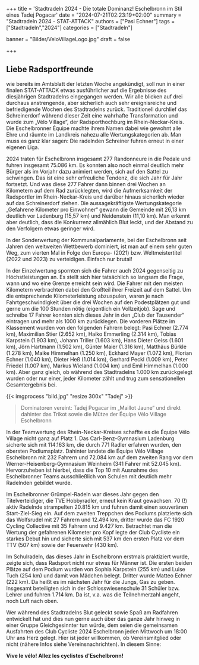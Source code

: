 +++
title = 'Stadtradeln 2024 - Die totale Dominanz! Eschelbronn im Stil eines Tadej Pogacar'
date = "2024-07-21T02:23:19+02:00"
summary = "Stadtradeln 2024 - STAT-ATTACK"
authors = ["Pasi Echner"]
tags = ["Stadtradeln","2024"]
categories = ["Stadtradeln"]

banner = "Bilder/VeloVillageLogo.jpg"
draft = false

+++
## Liebe Radsportfreunde

wie bereits im Amtsblatt der letzten Woche angekündigt, soll nun in einer finalen STAT-ATTACK etwas ausführlicher auf die Ergebnisse des diesjährigen Stadtradelns eingegangen werden. Wir alle blicken auf drei durchaus anstrengende, aber sicherlich auch sehr ereignisreiche und befriedigende Wochen des Stadtradelns zurück. Traditionell durchlief das Schreinerdorf während dieser Zeit eine wahrhafte Transformation und wurde zum „Vélo Village“, der Radsporthochburg im Rhein-Neckar-Kreis. Die Eschelbronner Équipe machte ihrem Namen dabei wie gewohnt alle Ehre und räumte im Landkreis nahezu alle Wertungskategorien ab. Man muss es ganz klar sagen: Die radelnden Schreiner fuhren erneut in einer eigenen Liga.

2024 traten für Eschelbronn insgesamt 277 Randonneure in die Pedale und fuhren insgesamt 75.086 km. Es konnten also noch einmal deutlich mehr Bürger als im Vorjahr dazu animiert werden, sich auf den Sattel zu schwingen. Das ist eine sehr erfreuliche Tendenz, die sich Jahr für Jahr fortsetzt. Und was diese 277 Fahrer dann binnen drei Wochen an Kilometern auf dem Rad zurücklegten, wird die Aufmerksamkeit der Radsportler im Rhein-Neckar-Kreis und darüber hinaus sicherlich wieder auf das Schreinerdorf ziehen. Die aussagekräftigste Wertungskategorie „Gefahrene Kilometer pro Einwohner“ gewann die Gemeinde mit 26,13 km deutlich vor Ladenburg (15,57 km) und Neidenstein (11,10 km). Man erkennt aber deutlich, dass die Konkurrenz allmählich Blut leckt, und der Abstand zu den Verfolgern etwas geringer wird.

In der Sonderwertung der Kommunalparlamente, bei der Eschelbronn seit Jahren den weltweiten Wettbewerb dominiert, ist man auf einem sehr guten Weg, zum vierten Mal in Folge den Europa- (2021) bzw. Weltmeistertitel (2022 und 2023) zu verteidigen. Einfach nur brutal!

In der Einzelwertung spornten sich die Fahrer auch 2024 gegenseitig zu Höchstleistungen an. Es stellt sich hier tatsächlich so langsam die Frage, wann und wo eine Grenze erreicht sein wird. Die Fahrer mit den meisten Kilometern verbrachten dabei den Großteil ihrer Freizeit auf dem Sattel. Um die entsprechende Kilometerleistung abzuspulen, waren je nach Fahrtgeschwindigkeit über die drei Wochen auf den Podestplätzen gut und gerne um die 100 Stunden nötig (eigentlich ein Vollzeitjob). Sage und schreibe 17 Fahrer konnten sich dieses Jahr in den „Club der Tausender“ eintragen und mehr als 1000 km zurücklegen. Die vorderen Plätze im Klassement wurden von den folgenden Fahrern belegt: Pasi Echner (2.774 km), Maximilian Stier (2.652 km), Haiko Emmerling (2.314 km), Tobias Karpstein (1.903 km), Johann Triller (1.603 km), Hans Dieter Geiss (1.601 km), Jörn Hartmann (1.502 km), Günter Maier (1.316 km), Matthäus Bürkle (1.278 km), Maike Himmelhan (1.250 km), Eckhard Mayer (1.072 km), Florian Echner (1.040 km), Dieter Heß (1.014 km), Gerhard Peckl (1.009 km), Peter Friedel (1.007 km), Markus Wieland (1.004 km) und Emil Himmelhan (1.000 km). Aber ganz gleich, ob während des Stadtradelns 1.000 km zurückgelegt wurden oder nur einer, jeder Kilometer zählt und trug zum sensationellen Gesamtergebnis bei.

{{< imgprocess "bild.jpg" "resize 300x" "Tadej" >}}

> Dominatoren vereint: Tadej Pogacar im „Maillot Jaune“ und direkt dahinter das Trikot sowie die Mütze der Équipe Vélo Village Eschelbronn

In der Teamwertung des Rhein-Neckar-Kreises schaffte es die Équipe Vélo Village nicht ganz auf Platz 1. Das Carl-Benz-Gymnasium Ladenburg sicherte sich mit 114.163 km, die durch 771 Radler erfahren wurden, den obersten Podiumsplatz. Dahinter landete die Équipe Vélo Village Eschelbronn mit 232 Fahrern und 72.084 km auf dem zweiten Rang vor dem Werner-Heisenberg-Gymnasium Weinheim (341 Fahrer mit 52.045 km). Hervorzuheben ist hierbei, dass die Top 10 mit Ausnahme des Eschelbronner Teams ausschließlich von Schulen mit deutlich mehr Radelnden gebildet wurde.

Im Eschelbronner Grümpel-Radeln war dieses Jahr gegen den Titelverteidiger, die TVE Hobbyradler, erneut kein Kraut gewachsen. 70 (!) aktiv Radelnde strampelten 20.815 km und fuhren damit einen souveränen Start-Ziel-Sieg ein. Auf dem zweiten Treppchen des Podiums platzierte sich das Wolfsrudel mit 27 Fahrern und 12.494 km, dritter wurde das FC 1920 Cycling Collective mit 35 Fahrern und 9.427 km. Betrachtet man die Wertung der gefahrenen Kilometer pro Kopf legte der Club Cycliste ein starkes Debut hin und sicherte sich mit 537 km den ersten Platz vor dem TTV (507 km) sowie der Feuerwehr (430 km).

Im Schulradeln, das dieses Jahr in Eschelbronn erstmals praktiziert wurde, zeigte sich, dass Radsport nicht nur etwas für Männer ist. Die ersten beiden Plätze auf dem Podium wurden von Sophia Karpstein (255 km) und Luise Tuch (254 km) und damit von Mädchen belegt. Dritter wurde Matteo Echner (222 km). Da heißt es im nächsten Jahr für die Jungs, Gas zu geben. Insgesamt beteiligten sich in der Schlosswiesenschule 31 Schüler bzw. Lehrer und fuhren 1.714 km. Da ist, v.a. was die Teilnehmerzahl angeht, noch Luft nach oben.

Wer während des Stadtradelns Blut geleckt sowie Spaß am Radfahren entwickelt hat und dies nun gerne auch über das ganze Jahr hinweg in einer Gruppe Gleichgesinnter tun würde, dem seien die gemeinsamen Ausfahrten des Club Cycliste 2024 Eschelbronn jeden Mittwoch um 18:00 Uhr ans Herz gelegt. Hier ist jeder willkommen, ob Vereinsmitglied oder nicht (nähere Infos siehe Vereinsnachrichten). In diesem Sinne:

**Vive le vélo! Allez les cyclistes d'Eschelbronn!**
